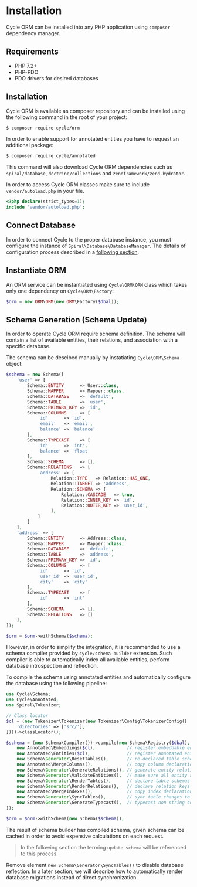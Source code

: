 # Installation
Cycle ORM can be installed into any PHP application using `composer` dependency manager.

## Requirements
  * PHP 7.2+
  * PHP-PDO
  * PDO drivers for desired databases
  
   
## Installation
Cycle ORM is available as composer repository and can be installed using the following command in the root of your project:

```bash
$ composer require cycle/orm
```

In order to enable support for annotated entities you have to request an additional package:

```bash
$ composer require cycle/annotated
```

This command will also download Cycle ORM dependencies such as `spiral/database`, `doctrine/collections` and `zendframework/zend-hydrator`.

In order to access Cycle ORM classes make sure to include `vendor/autoload.php` in your file.

```php
<?php declare(strict_types=1);
include 'vendor/autoload.php';
```

## Connect Database
In order to connect Cycle to the proper database instance, you must configure the instance of `Spiral\Database\DatabaseManager`. 
The details of configuration process described in a [following section](/basic/connect.md).

## Instantiate ORM
An ORM service can be instantiated using `Cycle\ORM\ORM` class which takes only one dependency on `Cycle\ORM\Factory`:

```php
$orm = new ORM\ORM(new ORM\Factory($dbal));
```

## Schema Generation (Schema Update)
In order to operate Cycle ORM require schema definition. The schema will contain a list of available entities, their relations, and association with a specific database. 

The schema can be descibed manually by instatiating `Cycle\ORM\Schema` object:

```php
$schema = new Schema([
    'user' => [
        Schema::ENTITY      => User::class,
        Schema::MAPPER      => Mapper::class,
        Schema::DATABASE    => 'default',
        Schema::TABLE       => 'user',
        Schema::PRIMARY_KEY => 'id',
        Schema::COLUMNS     => [
            'id'      => 'id', 
            'email'   => 'email',
            'balance' => 'balance'
        ],
        Schema::TYPECAST    => [
            'id'      => 'int',
            'balance' => 'float'
        ],
        Schema::SCHEMA      => [],
        Schema::RELATIONS   => [
            'address' => [
                 Relation::TYPE   => Relation::HAS_ONE,
                 Relation::TARGET => 'address',
                 Relation::SCHEMA => [
                     Relation::CASCADE   => true,
                     Relation::INNER_KEY => 'id',
                     Relation::OUTER_KEY => 'user_id',
                 ],
            ]
        ]
    ],
    'address' => [
        Schema::ENTITY      => Address::class,
        Schema::MAPPER      => Mapper::class,
        Schema::DATABASE    => 'default',
        Schema::TABLE       => 'address',
        Schema::PRIMARY_KEY => 'id',
        Schema::COLUMNS     => [
            'id'      => 'id', 
            'user_id' => 'user_id',
            'city'    => 'city'
        ],
        Schema::TYPECAST    => [
            'id'      => 'int'
        ],
        Schema::SCHEMA      => [],
        Schema::RELATIONS   => []
    ],
]);

$orm = $orm->withSchema($schema);
```

However, in order to simplify the integration, it is recommended to use a schema compiler provided by `cycle/schema-builder` extension. Such compiler is able to automatically index all available entities, perform database introspection and reflection. 

To compile the schema using annotated entities and automatically configure the database using the following pipeline:

```php
use Cycle\Schema;
use Cycle\Annotated;
use Spiral\Tokenizer;

// Class locator
$cl = (new Tokenizer\Tokenizer(new Tokenizer\Config\TokenizerConfig([
    'directories' => ['src/'],
])))->classLocator();

$schema = (new Schema\Compiler())->compile(new Schema\Registry($dbal), [
    new Annotated\Embeddings($cl),            // register embeddable entities
    new Annotated\Entities($cl),              // register annotated entities
    new Schema\Generator\ResetTables(),       // re-declared table schemas (remove columns)
    new Annotated\MergeColumns(),             // copy column declarations from all related classes (@Table annotation)
    new Schema\Generator\GenerateRelations(), // generate entity relations
    new Schema\Generator\ValidateEntities(),  // make sure all entity schemas are correct
    new Schema\Generator\RenderTables(),      // declare table schemas
    new Schema\Generator\RenderRelations(),   // declare relation keys and indexes
    new Annotated\MergeIndexes(),             // copy index declarations from all related classes (@Table annotation)
    new Schema\Generator\SyncTables(),        // sync table changes to database
    new Schema\Generator\GenerateTypecast(),  // typecast non string columns
]);

$orm = $orm->withSchema(new Schema($schema));
```

The result of schema builder has compiled schema, given schema can be cached in order to avoid expensive calculations on each request.

> In the following section the terming `update schema` will be referenced to this process.

Remove element `new Schema\Generator\SyncTables()` to disable database reflection. In a later section, we will describe how to automatically render database migrations instead of direct synchronization. 
